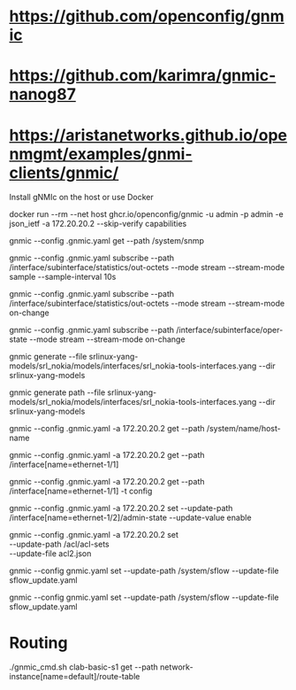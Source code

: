 

# https://github.com/openconfig/gnmic
# https://github.com/karimra/gnmic-nanog87
# https://aristanetworks.github.io/openmgmt/examples/gnmi-clients/gnmic/


Install gNMIc on the host or use Docker

docker run --rm --net host ghcr.io/openconfig/gnmic -u admin -p admin -e json_ietf -a 172.20.20.2 --skip-verify capabilities

gnmic --config .gnmic.yaml get --path /system/snmp

gnmic --config .gnmic.yaml subscribe --path /interface/subinterface/statistics/out-octets --mode stream --stream-mode sample --sample-interval 10s

gnmic --config .gnmic.yaml subscribe --path /interface/subinterface/statistics/out-octets --mode stream --stream-mode on-change

gnmic --config .gnmic.yaml subscribe --path /interface/subinterface/oper-state --mode stream --stream-mode on-change

gnmic generate --file  srlinux-yang-models/srl_nokia/models/interfaces/srl_nokia-tools-interfaces.yang --dir srlinux-yang-models

gnmic generate path --file  srlinux-yang-models/srl_nokia/models/interfaces/srl_nokia-tools-interfaces.yang --dir srlinux-yang-models



gnmic --config .gnmic.yaml -a 172.20.20.2 get --path /system/name/host-name

gnmic --config .gnmic.yaml -a 172.20.20.2 get --path /interface[name=ethernet-1/1]

gnmic --config .gnmic.yaml -a 172.20.20.2 get --path /interface[name=ethernet-1/1] -t config

gnmic --config .gnmic.yaml -a 172.20.20.2 set --update-path /interface[name=ethernet-1/2]/admin-state --update-value enable

gnmic --config .gnmic.yaml -a 172.20.20.2 set \
--update-path /acl/acl-sets \
--update-file acl2.json

gnmic --config gnmic.yaml set --update-path /system/sflow --update-file sflow_update.yaml

gnmic --config gnmic.yaml set --update-path /system/sflow --update-file sflow_update.yaml


# Routing

./gnmic_cmd.sh clab-basic-s1 get --path network-instance[name=default]/route-table

